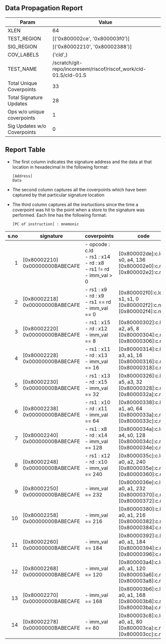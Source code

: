 
## Data Propagation Report

| Param                     | Value    |
|---------------------------|----------|
| XLEN                      | 64      |
| TEST_REGION               | [('0x800002ce', '0x800003f0')]      |
| SIG_REGION                | [('0x80002210', '0x80002388')]      |
| COV_LABELS                | ('cld',)      |
| TEST_NAME                 | /scratch/git-repo/incoresemi/riscof/riscof_work/cld-01.S/cld-01.S    |
| Total Unique Coverpoints  | 33      |
| Total Signature Updates   | 28      |
| Ops w/o unique coverpoints | 1      |
| Sig Updates w/o Coverpoints | 0    |

## Report Table

- The first column indicates the signature address and the data at that location in hexadecimal in the following format: 
  ```
  [Address]
  Data
  ```

- The second column captures all the coverpoints which have been captured by that particular signature location

- The third column captures all the insrtuctions since the time a coverpoint was
  hit to the point when a store to the signature was performed. Each line has
  the following format:
  ```
  [PC of instruction] : mnemonic
  ```

|s.no|            signature             |                                    coverpoints                                     |                                      code                                      |
|---:|----------------------------------|------------------------------------------------------------------------------------|--------------------------------------------------------------------------------|
|   1|[0x80002210]<br>0x00000000BABECAFE|- opcode : c.ld<br> - rs1 : x14<br> - rd : x8<br> - rs1 != rd<br> - imm_val > 0<br> |[0x800002de]:c.ld s0, a4, 136<br> [0x800002e0]:c.nop<br> [0x800002e2]:c.nop<br> |
|   2|[0x80002218]<br>0x00000000BABECAFE|- rs1 : x9<br> - rd : x9<br> - rs1 == rd<br> - imm_val == 0<br>                     |[0x800002f0]:c.ld s1, s1, 0<br> [0x800002f2]:c.nop<br> [0x800002f4]:c.nop<br>   |
|   3|[0x80002220]<br>0x00000000BABECAFE|- rs1 : x15<br> - rd : x12<br> - imm_val == 8<br>                                   |[0x80000302]:c.ld a2, a5, 8<br> [0x80000304]:c.nop<br> [0x80000306]:c.nop<br>   |
|   4|[0x80002228]<br>0x00000000BABECAFE|- rs1 : x11<br> - rd : x13<br> - imm_val == 16<br>                                  |[0x80000314]:c.ld a3, a1, 16<br> [0x80000316]:c.nop<br> [0x80000318]:c.nop<br>  |
|   5|[0x80002230]<br>0x00000000BABECAFE|- rs1 : x13<br> - rd : x15<br> - imm_val == 32<br>                                  |[0x80000326]:c.ld a5, a3, 32<br> [0x80000328]:c.nop<br> [0x8000032a]:c.nop<br>  |
|   6|[0x80002238]<br>0x00000000BABECAFE|- rs1 : x10<br> - rd : x11<br> - imm_val == 64<br>                                  |[0x80000338]:c.ld a1, a0, 64<br> [0x8000033a]:c.nop<br> [0x8000033c]:c.nop<br>  |
|   7|[0x80002240]<br>0x00000000BABECAFE|- rs1 : x8<br> - rd : x14<br> - imm_val == 128<br>                                  |[0x8000034a]:c.ld a4, s0, 128<br> [0x8000034c]:c.nop<br> [0x8000034e]:c.nop<br> |
|   8|[0x80002248]<br>0x00000000BABECAFE|- rs1 : x12<br> - rd : x10<br> - imm_val == 240<br>                                 |[0x8000035c]:c.ld a0, a2, 240<br> [0x8000035e]:c.nop<br> [0x80000360]:c.nop<br> |
|   9|[0x80002250]<br>0x00000000BABECAFE|- imm_val == 232<br>                                                                |[0x8000036e]:c.ld a0, a1, 232<br> [0x80000370]:c.nop<br> [0x80000372]:c.nop<br> |
|  10|[0x80002258]<br>0x00000000BABECAFE|- imm_val == 216<br>                                                                |[0x80000380]:c.ld a0, a1, 216<br> [0x80000382]:c.nop<br> [0x80000384]:c.nop<br> |
|  11|[0x80002260]<br>0x00000000BABECAFE|- imm_val == 184<br>                                                                |[0x80000392]:c.ld a0, a1, 184<br> [0x80000394]:c.nop<br> [0x80000396]:c.nop<br> |
|  12|[0x80002268]<br>0x00000000BABECAFE|- imm_val == 120<br>                                                                |[0x800003a4]:c.ld a0, a1, 120<br> [0x800003a6]:c.nop<br> [0x800003a8]:c.nop<br> |
|  13|[0x80002270]<br>0x00000000BABECAFE|- imm_val == 168<br>                                                                |[0x800003b6]:c.ld a0, a1, 168<br> [0x800003b8]:c.nop<br> [0x800003ba]:c.nop<br> |
|  14|[0x80002278]<br>0x00000000BABECAFE|- imm_val == 80<br>                                                                 |[0x800003c8]:c.ld a0, a1, 80<br> [0x800003ca]:c.nop<br> [0x800003cc]:c.nop<br>  |
